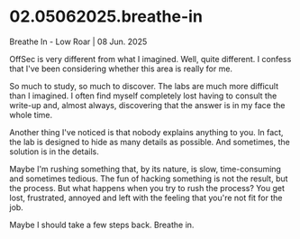 # 02.05062025.breathe-in

Breathe In - Low Roar | 08 Jun. 2025

OffSec is very different from what I imagined. Well, quite different. I confess that I've been considering whether this area is really for me.

So much to study, so much to discover. The labs are much more difficult than I imagined. I often find myself completely lost having to consult the write-up and, almost always, discovering that the answer is in my face the whole time.

Another thing I've noticed is that nobody explains anything to you. In fact, the lab is designed to hide as many details as possible. And sometimes, the solution is in the details.

Maybe I'm rushing something that, by its nature, is slow, time-consuming and sometimes tedious. The fun of hacking something is not the result, but the process. But what happens when you try to rush the process? You get lost, frustrated, annoyed and left with the feeling that you're not fit for the job.

Maybe I should take a few steps back. Breathe in.
